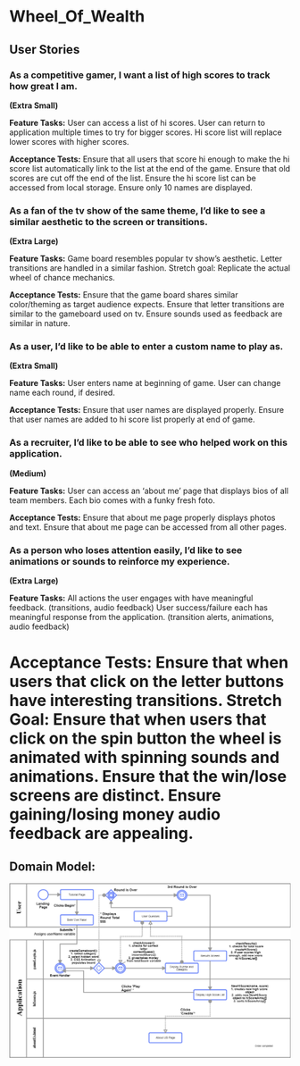 
# Wheel_Of_Wealth


## User Stories

### As a competitive gamer, I want a list of high scores to track how great I am.
**(Extra Small)**

**Feature Tasks:**
User can access a list of hi scores.
User can return to application multiple times to try for bigger scores.
Hi score list will replace lower scores with higher scores.

**Acceptance Tests:**
Ensure that all users that score hi enough to make the hi score list automatically link to the list at the end of the game.
Ensure that old scores are cut off the end of the list.
Ensure the hi score list can be accessed from local storage.
Ensure only 10 names are displayed.


### As a fan of the tv show of the same theme, I’d like to see a similar aesthetic to the screen or transitions.
**(Extra Large)**

**Feature Tasks:**
Game board resembles popular tv show’s aesthetic. Letter transitions are handled in a similar fashion. 
Stretch goal: Replicate the actual wheel of chance mechanics.

**Acceptance Tests:**
Ensure that the game board shares similar color/theming as target audience expects.
Ensure that letter transitions are similar to the gameboard used on tv.
Ensure sounds used as feedback are similar in nature.


### As a user, I’d like to be able to enter a custom name to play as.
**(Extra Small)**

**Feature Tasks:**
User enters name at beginning of game.
User can change name each round, if desired.

**Acceptance Tests:**
Ensure that user names are displayed properly.
Ensure that user names are added to hi score list properly at end of game.


### As a recruiter, I’d like to be able to see who helped work on this application.
**(Medium)**

**Feature Tasks:**
User can access an ‘about me’ page that displays bios of all team members.
Each bio comes with a funky fresh foto.

**Acceptance Tests:**
Ensure that about me page properly displays photos and text.
Ensure that about me page can be accessed from all other pages.


### As a person who loses attention easily, I’d like to see animations or sounds to reinforce my experience.
**(Extra Large)**

**Feature Tasks:**
All actions the user engages with have meaningful feedback. (transitions, audio feedback)
User success/failure each has meaningful response from the application. (transition alerts, animations, audio feedback)

**Acceptance Tests:**
Ensure that when users that click on the letter buttons have interesting transitions.
Stretch Goal: Ensure that when users that click on the spin button the wheel is animated with spinning sounds and animations.
Ensure that the win/lose screens are distinct.
Ensure gaining/losing money audio feedback are appealing.
=======

## Domain Model:

![Image](images/domainModel.png)



